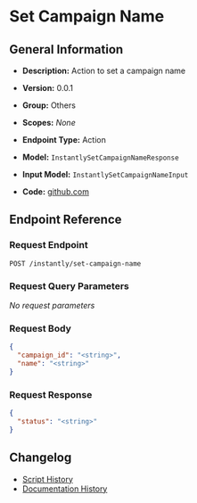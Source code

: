 <!-- BEGIN GENERATED CONTENT -->
# Set Campaign Name

## General Information

- **Description:** Action to set a campaign name

- **Version:** 0.0.1
- **Group:** Others
- **Scopes:** _None_
- **Endpoint Type:** Action
- **Model:** `InstantlySetCampaignNameResponse`
- **Input Model:** `InstantlySetCampaignNameInput`
- **Code:** [github.com](https://github.com/NangoHQ/integration-templates/tree/main/integrations/instantly/actions/set-campaign-name.ts)


## Endpoint Reference

### Request Endpoint

`POST /instantly/set-campaign-name`

### Request Query Parameters

_No request parameters_

### Request Body

```json
{
  "campaign_id": "<string>",
  "name": "<string>"
}
```

### Request Response

```json
{
  "status": "<string>"
}
```

## Changelog

- [Script History](https://github.com/NangoHQ/integration-templates/commits/main/integrations/instantly/actions/set-campaign-name.ts)
- [Documentation History](https://github.com/NangoHQ/integration-templates/commits/main/integrations/instantly/actions/set-campaign-name.md)

<!-- END  GENERATED CONTENT -->

